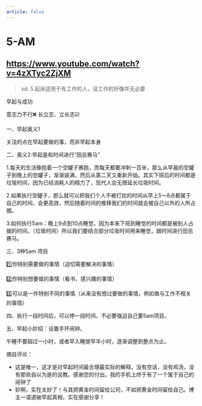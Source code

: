 ```yaml
---
article: false
---
```

# 5-AM

## https://www.youtube.com/watch?v=4zXTyc2ZjXM

> xd: 5.起床适用于有工作的人，没工作的好像并无必要

早起与成功 

意志力不行❌ 长立志、立长志☑️

一、早起奥义1

关注的点在早起要做的事，而非早起本身

二、奥义2:早起是和时间进行“田忌赛马”

1.每天的生活像抱着一个空罐子赛跑，而每天都要冲刺一百米，那么从早晨的空罐子到晚上的空罐子，渐渐装满，然后从第二天又重新开始。其实下班后的时间都是垃圾时间，因为已经消耗人的精力了，现代人会无限延长垃圾时间。

2.如果执行空罐子，那么就可以把我们个人不被打扰的时间从早上5～8点都属于自己的时间，会更高效，然后随着时间的推移我们的时间就会被自己以外的人所占据。

3.如何执行5am：晚上9点到10点睡觉，因为本来下班到睡觉的时间都是被别人占据的时间。（垃圾时间）所以我们要结合部分垃圾时间用来睡觉，跟时间进行田忌赛马。

三、3种5am 项目 

1️⃣你特别需要做的事情（迫切需要解决的事情）

2️⃣你特别想要做的事情（看书、感兴趣的事情）

3️⃣可以是一件特别不同的事情（从来没有想过要做的事情，例如做与工作不相关的事情）

四、执行一段时间后，可以停一段时间，不必要强迫自己要5am项目。

五、早起小妙招：设置手环闹钟。

午睡不要超过一小时，或者早入睡提早半小时，逐渐调整到整点为止。











摘自评论：

* 这是唯一，这才是对早起时间最合理最实际的解释，没有空话，没有鸡汤，没有那些自以为是的说教。感谢您的付出。我的手机上终于有了一个属于自己的闹钟了
* 妙啊，实在太妙了！与其把黄金时间留给公司，不如把黄金时间留给自己。博主一语道破早起真相，实在感谢分享！

